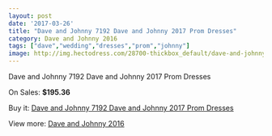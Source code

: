 ```yaml
---
layout: post
date: '2017-03-26'
title: "Dave and Johnny 7192 Dave and Johnny 2017 Prom Dresses"
category: Dave and Johnny 2016
tags: ["dave","wedding","dresses","prom","johnny"]
image: http://img.hectodress.com/28700-thickbox_default/dave-and-johnny-7192-dave-and-johnny-2012-prom-dresses.jpg
---
```

Dave and Johnny 7192 Dave and Johnny 2017 Prom Dresses

On Sales: **$195.36**
<a href="https://www.hectodress.com/dave-and-johnny-2013/13384-dave-and-johnny-7192-dave-and-johnny-2012-prom-dresses.html"><amp-img layout="responsive" width="600" height="600" src="//img.hectodress.com/28700-thickbox_default/dave-and-johnny-7192-dave-and-johnny-2012-prom-dresses.jpg" alt="Dave and Johnny 7192 Dave and Johnny 2017 Prom Dresses 0" /></a>
<a href="https://www.hectodress.com/dave-and-johnny-2013/13384-dave-and-johnny-7192-dave-and-johnny-2012-prom-dresses.html"><amp-img layout="responsive" width="600" height="600" src="//img.hectodress.com/28701-thickbox_default/dave-and-johnny-7192-dave-and-johnny-2012-prom-dresses.jpg" alt="Dave and Johnny 7192 Dave and Johnny 2017 Prom Dresses 1" /></a>

Buy it: [Dave and Johnny 7192 Dave and Johnny 2017 Prom Dresses](https://www.hectodress.com/dave-and-johnny-2013/13384-dave-and-johnny-7192-dave-and-johnny-2012-prom-dresses.html "Dave and Johnny 7192 Dave and Johnny 2017 Prom Dresses")

View more: [Dave and Johnny 2016](https://www.hectodress.com/215-dave-and-johnny-2013 "Dave and Johnny 2016")